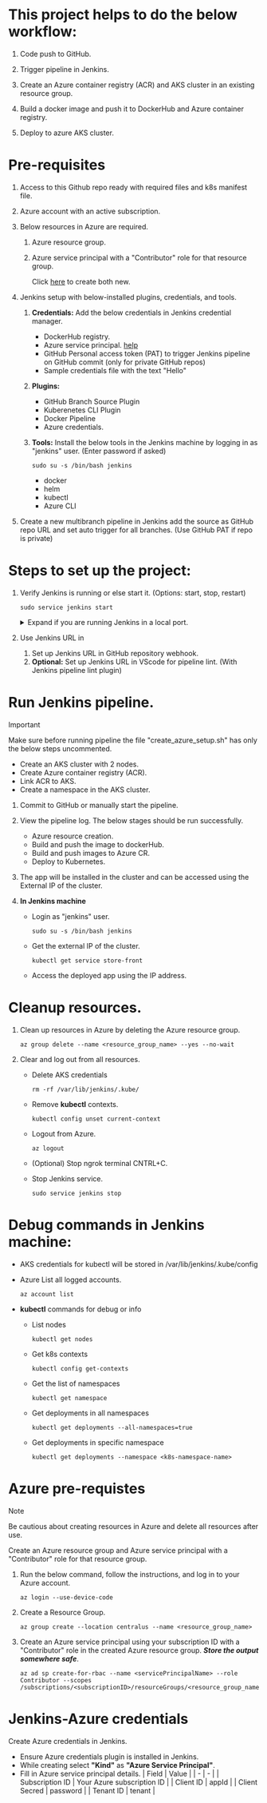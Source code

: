# This project helps to do the below workflow:

1. Code push to GitHub.

2. Trigger pipeline in Jenkins.

3. Create an Azure container registry (ACR) and AKS cluster in an existing resource group.

4. Build a docker image and push it to DockerHub and Azure container registry.

5. Deploy to azure AKS cluster.


# Pre-requisites
1. Access to this Github repo ready with required files and k8s manifest file.

2. Azure account with an active subscription.

3. Below resources in Azure are required.
	1. Azure resource group.
	2. Azure service principal with a "Contributor" role for that resource group.

		Click [here](#azure-pre-requistes) to create both new.

3. Jenkins setup with below-installed plugins, credentials, and tools.
	1. **Credentials:** Add the below credentials in Jenkins credential manager.
		- DockerHub registry.
		- Azure service principal. [help](#jenkins-azure-credentials)
		- GitHub Personal access token (PAT) to trigger Jenkins pipeline on GitHub commit (only for private GitHub repos)
		- Sample credentials file with the text "Hello"

	2. **Plugins:**
		- GitHub Branch Source Plugin
		- Kuberenetes CLI Plugin
		- Docker Pipeline
		- Azure credentials.

	3. **Tools:** Install the below tools in the Jenkins machine by logging in as "jenkins" user. (Enter password if asked)
		```
		sudo su -s /bin/bash jenkins
		```
		- docker
		- helm
		- kubectl
		- Azure CLI

3. Create a new multibranch pipeline in Jenkins add the source as GitHub repo URL and set auto trigger for all branches. (Use GitHub PAT if repo is private)


# Steps to set up the project:

1. Verify Jenkins is running or else start it. (Options: start, stop, restart)
	```
	sudo service jenkins start
	```
	<details>
	<summary>Expand if you are running Jenkins in a local port.</summary>

	Install "ngrok" and run the below command with your Jenkins port to get the public URL for Jenkins
	```
	ngrok port 8080
	```
	- Copy the ngrok URL from the terminal, open it in the browser, and log in.
	- This will be our public Jenkins URL.
	</details>

2. Use Jenkins URL in
	1. Set up Jenkins URL in GitHub repository webhook.
	2. **Optional:** Set up Jenkins URL in VScode for pipeline lint. (With Jenkins pipeline lint plugin)


# Run Jenkins pipeline.
> [!IMPORTANT] 
> Make sure before running pipeline the file "create_azure_setup.sh" has only the below steps uncommented.
> - Create an AKS cluster with 2 nodes.
> - Create Azure container registry (ACR).
> - Link ACR to AKS.
> - Create a namespace in the AKS cluster.

1. Commit to GitHub or manually start the pipeline.

2. View the pipeline log. The below stages should be run successfully.
	- Azure resource creation.
	- Build and push the image to dockerHub.
	- Build and push images to Azure CR.
	- Deploy to Kubernetes.

3. The app will be installed in the cluster and can be accessed using the External IP of the cluster.

4. **In Jenkins machine**
	- Login as "jenkins" user.
		```
		sudo su -s /bin/bash jenkins
		```
	- Get the external IP of the cluster.
		```
		kubectl get service store-front
		```
	- Access the deployed app using the IP address.

# Cleanup resources.
1. Clean up resources in Azure by deleting the Azure resource group.
	```
	az group delete --name <resource_group_name> --yes --no-wait
	```
2. Clear and log out from all resources.
	- Delete AKS credentials
		```
		rm -rf /var/lib/jenkins/.kube/
		```
	- Remove **kubectl** contexts.
		```
		kubectl config unset current-context
		```
	- Logout from Azure.
		```
		az logout
		```
	- (Optional) Stop ngrok terminal CNTRL+C.

	- Stop Jenkins service.
		```
		sudo service jenkins stop
		```


# Debug commands in Jenkins machine:
- AKS credentials for kubectl will be stored in /var/lib/jenkins/.kube/config

- Azure List all logged accounts.
	```
	az account list
	```
- **kubectl** commands for debug or info
	- List nodes
		```
		kubectl get nodes
		```
	- Get k8s contexts
		```
		kubectl config get-contexts
		```
	- Get the list of namespaces
		```
		kubectl get namespace
		```
	- Get deployments in all namespaces
		```
		kubectl get deployments --all-namespaces=true
		```
	- Get deployments in specific namespace
		```
		kubectl get deployments --namespace <k8s-namespace-name>
		```


# Azure pre-requistes

> [!NOTE]
> Be cautious about creating resources in Azure and delete all resources after use.

Create an Azure resource group and Azure service principal with a "Contributor" role for that resource group.

1. Run the below command, follow the instructions, and log in to your Azure account.
	```
	az login --use-device-code
	```
2. Create a Resource Group.
	```
	az group create --location centralus --name <resource_group_name>
	```
3. Create an Azure service principal using your subscription ID with a "Contributor" role in the created Azure resource group. ***Store the output somewhere safe***.
	```
	az ad sp create-for-rbac --name <servicePrincipalName> --role Contributor --scopes /subscriptions/<subscriptionID>/resourceGroups/<resource_group_name>
	```

# Jenkins-Azure credentials
Create Azure credentials in Jenkins.

- Ensure Azure credentials plugin is installed in Jenkins.
- While creating select **"Kind"** as **"Azure Service Principal"**.
- Fill in Azure service principal details.
	| Field | Value |
	| - | - |
	| Subscription ID | Your Azure subscription ID |
	| Client ID | appId |
	| Client Secred | password |
	| Tenant ID | tenant |